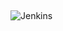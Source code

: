 <h1 class="title" style="display:none">Diseño del servidor de integración </h1>

<img src="media\images\Servidor_Integración.png" alt="Jenkins" style="margin: 15px 0px;
                                                                            background: none;
                                                                            border: 0;
                                                                            box-shadow: none;">